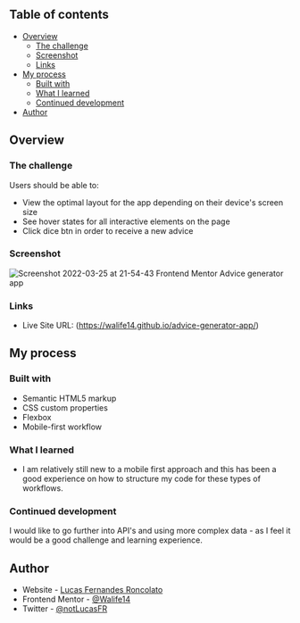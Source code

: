 ## Table of contents

- [Overview](#overview)
  - [The challenge](#the-challenge)
  - [Screenshot](#screenshot)
  - [Links](#links)
- [My process](#my-process)
  - [Built with](#built-with)
  - [What I learned](#what-i-learned)
  - [Continued development](#continued-development)
- [Author](#author)

## Overview

### The challenge

Users should be able to:

- View the optimal layout for the app depending on their device's screen size
- See hover states for all interactive elements on the page
- Click dice btn in order to receive a new advice

### Screenshot

![Screenshot 2022-03-25 at 21-54-43 Frontend Mentor Advice generator app](https://user-images.githubusercontent.com/58853488/160207671-1879f7b5-eb14-4d84-b31c-99cb0258060f.png)

### Links

- Live Site URL: (https://walife14.github.io/advice-generator-app/)

## My process

### Built with

- Semantic HTML5 markup
- CSS custom properties
- Flexbox
- Mobile-first workflow

### What I learned

- I am relatively still new to a mobile first approach and this has been a good experience on how to structure my code for these types of workflows.

### Continued development

I would like to go further into API's and using more complex data - as I feel it would be a good challenge and learning experience.

## Author

- Website - [Lucas Fernandes Roncolato](https://walife14.github.io/portfolio/)
- Frontend Mentor - [@Walife14](https://www.frontendmentor.io/profile/Walife14)
- Twitter - [@notLucasFR](https://www.twitter.com/notLucasFR)
